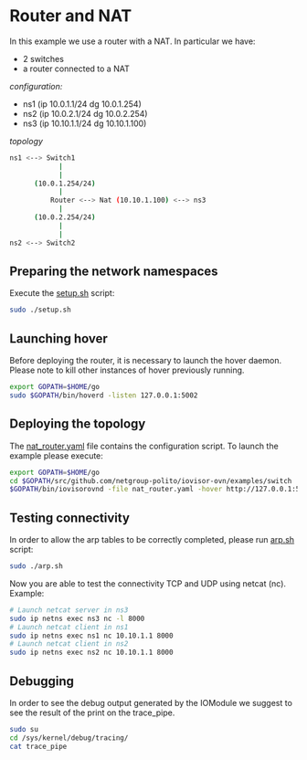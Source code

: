 # Router and NAT

In this example we use a router with a NAT.
In particular we have:
- 2 switches
- a router connected to a NAT

*configuration:*
  * ns1 (ip 10.0.1.1/24 dg 10.0.1.254)
  * ns2 (ip 10.0.2.1/24 dg 10.0.2.254)
  * ns3 (ip 10.10.1.1/24 dg 10.10.1.100)

*topology*
```bash
ns1 <--> Switch1
            |
            |
      (10.0.1.254/24)
            |
          Router <--> Nat (10.10.1.100) <--> ns3
            |
      (10.0.2.254/24)
            |
            |
ns2 <--> Switch2
```

## Preparing the network namespaces

Execute the [setup.sh](./setup.sh) script:

```bash
sudo ./setup.sh
```

## Launching hover

Before deploying the router, it is necessary to launch the hover daemon.
Please note to kill other instances of hover previously running.

```bash
export GOPATH=$HOME/go
sudo $GOPATH/bin/hoverd -listen 127.0.0.1:5002
```

## Deploying the topology

The [nat_router.yaml](./nat_router.yaml) file contains the configuration script.
To launch the example please execute:

```bash
export GOPATH=$HOME/go
cd $GOPATH/src/github.com/netgroup-polito/iovisor-ovn/examples/switch
$GOPATH/bin/iovisorovnd -file nat_router.yaml -hover http://127.0.0.1:5002
```

## Testing connectivity

In order to allow the arp tables to be correctly completed, please run [arp.sh](./arp.sh) script:

```bash
sudo ./arp.sh
```

Now you are able to test the connectivity TCP and UDP using netcat (nc). Example:

```bash
# Launch netcat server in ns3
sudo ip netns exec ns3 nc -l 8000
# Launch netcat client in ns1
sudo ip netns exec ns1 nc 10.10.1.1 8000
# Launch netcat client in ns2
sudo ip netns exec ns2 nc 10.10.1.1 8000
```

## Debugging

In order to see the debug output generated by the IOModule we suggest to see the result of the print on the trace_pipe.

```bash
sudo su
cd /sys/kernel/debug/tracing/
cat trace_pipe
```
